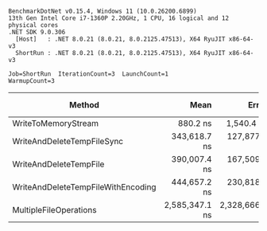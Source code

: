 ```

BenchmarkDotNet v0.15.4, Windows 11 (10.0.26200.6899)
13th Gen Intel Core i7-1360P 2.20GHz, 1 CPU, 16 logical and 12 physical cores
.NET SDK 9.0.306
  [Host]   : .NET 8.0.21 (8.0.21, 8.0.2125.47513), X64 RyuJIT x86-64-v3
  ShortRun : .NET 8.0.21 (8.0.21, 8.0.2125.47513), X64 RyuJIT x86-64-v3

Job=ShortRun  IterationCount=3  LaunchCount=1  
WarmupCount=3  

```
| Method                             | Mean           | Error          | StdDev        | Ratio | RatioSD | Rank | Gen0   | Gen1   | Allocated | Alloc Ratio |
|----------------------------------- |---------------:|---------------:|--------------:|------:|--------:|-----:|-------:|-------:|----------:|------------:|
| WriteToMemoryStream                |       880.2 ns |     1,540.4 ns |      84.43 ns | 0.002 |    0.00 |    1 | 1.0414 | 0.0381 |    9800 B |        8.39 |
| WriteAndDeleteTempFileSync         |   343,618.7 ns |   127,877.1 ns |   7,009.38 ns | 0.881 |    0.02 |    2 |      - |      - |     464 B |        0.40 |
| WriteAndDeleteTempFile             |   390,007.4 ns |   167,509.9 ns |   9,181.78 ns | 1.000 |    0.03 |    2 |      - |      - |    1168 B |        1.00 |
| WriteAndDeleteTempFileWithEncoding |   444,657.2 ns |   230,818.5 ns |  12,651.94 ns | 1.141 |    0.04 |    2 |      - |      - |    1200 B |        1.03 |
| MultipleFileOperations             | 2,585,347.1 ns | 2,328,666.0 ns | 127,642.04 ns | 6.631 |    0.31 |    3 |      - |      - |    6097 B |        5.22 |
